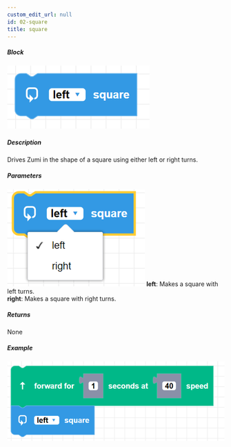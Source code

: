 ```yaml
---
custom_edit_url: null
id: 02-square
title: square
---
```


##### Block

![square image](square.png)

##### Description

Drives Zumi in the shape of a square using either left or right turns.

##### Parameters

![square parameters](square_params.png)
**left**: Makes a square with left turns. <br /> 
**right**: Makes a square with right turns. <br /> 

##### Returns

None

##### Example

![square example](square_example.png)
